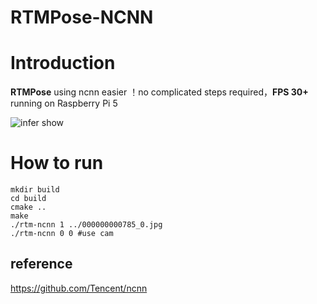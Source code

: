 # RTMPose-NCNN

# Introduction
**RTMPose** using ncnn easier ！no complicated steps required，**FPS 30+** running on Raspberry Pi 5<br>

![infer show](./results.gif)
# How to run
``` shell
mkdir build
cd build 
cmake ..
make 
./rtm-ncnn 1 ../000000000785_0.jpg
./rtm-ncnn 0 0 #use cam
```

## reference
<https://github.com/Tencent/ncnn><br>
